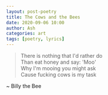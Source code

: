 ```yaml
---
layout: post-poetry
title: The Cows and the Bees
date: 2020-09-06 10:00
author: Ash
categories: art
tags: [poetry, lyrics]
---
```

> There is nothing that I'd rather do  
Than eat honey and say: 'Moo'  
Why I'm mooing you might ask  
Cause fucking cows is my task  

~ Billy the Bee
